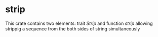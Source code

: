 # strip

This crate contains two elements: trait <i>Strip</i> and function <i>strip</i> allowing strippig
a sequence from the both sides of string simultaneously